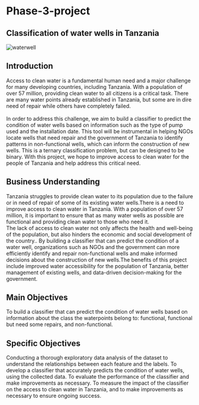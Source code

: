 # Phase-3-project
## Classification of water wells in Tanzania
![waterwell](https://user-images.githubusercontent.com/117116395/218067424-85605530-08c5-4050-9635-a50682da47a1.jpg)
## Introduction
Access to clean water is a fundamental human need and a major challenge for many developing countries, including Tanzania. With a population of over 57 million, providing clean water to all citizens is a critical task. There are many water points already established in Tanzania, but some are in dire need of repair while others have completely failed.
<br />
<br />
In order to address this challenge, we aim to build a classifier to predict the condition of water wells based on information such as the type of pump used and the installation date. This tool will be instrumental in helping NGOs locate wells that need repair and the government of Tanzania to identify patterns in non-functional wells, which can inform the construction of new wells. This is a ternary classification problem, but can be designed to be binary. With this project, we hope to improve access to clean water for the people of Tanzania and help address this critical need.

## Business Understanding
Tanzania struggles to provide clean water to its population due to the failure or in need of repair of some of its existing water wells.There is a need to improve access to clean water in Tanzania. With a population of over 57 million, it is important to ensure that as many water wells as possible are functional and providing clean water to those who need it. 
<br />
The lack of access to clean water not only affects the health and well-being of the population, but also hinders the economic and social development of the country.. By building a classifier that can predict the condition of a water well, organizations such as NGOs and the government can more efficiently identify and repair non-functional wells and make informed decisions about the construction of new wells.The benefits of this project include improved water accessibility for the population of Tanzania, better management of existing wells, and data-driven decision-making for the government.
<br>
## Main Objectives
To build a classifier that can predict the condition of water wells based on information about the class the waterpoints belong to: functional, functional but need some repairs, and non-functional.

## Specific Objectives
Conducting a thorough exploratory data analysis of the dataset to understand the relationships between each feature and the labels.
To develop a classifier that accurately predicts the condition of water wells, using the collected data.
To evaluate the performance of the classifier and make improvements as necessary.
To measure the impact of the classifier on the access to clean water in Tanzania, and to make improvements as necessary to ensure ongoing success.
